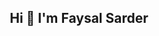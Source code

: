 <h2 align="center">Hi 👋 I'm Faysal Sarder</h2>


<!--
**MehediHassanFaysal/.github** is a ✨ _special_ ✨ repository because its `profile/README.md` (this file) appears on your GitHub profile.


